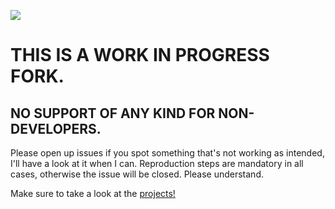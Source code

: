 ![](https://i.imgur.com/DdjHIaR.png)


# THIS IS A WORK IN PROGRESS FORK.
## NO SUPPORT OF ANY KIND FOR NON-DEVELOPERS.

Please open up issues if you spot something that's not working as intended, I'll have a look at it when I can.
Reproduction steps are mandatory in all cases, otherwise the issue will be closed. Please understand.


Make sure to take a look at the [projects!](https://github.com/TomConnery/HungerOverhaul-Overhaul/projects)
